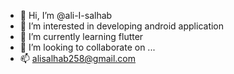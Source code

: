 - 👋 Hi, I’m @ali-I-salhab
- 👀 I’m interested in developing android application
- 🌱 I’m currently learning flutter
- 💞️ I’m looking to collaborate on ...
- 📫 alisalhab258@gmail.com

<!---
ali-I-salhab/ali-I-salhab is a ✨ special ✨ repository because its `README.md` (this file) appears on your GitHub profile.
You can click the Preview link to take a look at your changes.
--->
